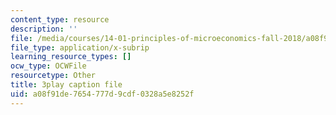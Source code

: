 ```yaml
---
content_type: resource
description: ''
file: /media/courses/14-01-principles-of-microeconomics-fall-2018/a08f91de7654777d9cdf0328a5e8252f_6XhkCU8Rw_0.srt
file_type: application/x-subrip
learning_resource_types: []
ocw_type: OCWFile
resourcetype: Other
title: 3play caption file
uid: a08f91de-7654-777d-9cdf-0328a5e8252f
---
```


